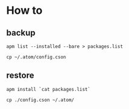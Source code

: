 # How to

## backup

`apm list --installed --bare > packages.list`

`cp ~/.atom/config.cson`

## restore

```apm install `cat packages.list` ```

`cp ./config.cson ~/.atom/`
